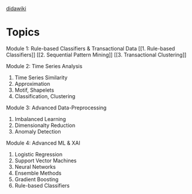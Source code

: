 
[didawiki](http://didawiki.di.unipi.it/doku.php/dm/start)

# Topics
Module 1: Rule-based Classifiers & Transactional Data
[[1. Rule-based Classifiers]]
[[2. Sequential Pattern Mining]]
[[3. Transactional Clustering]]

Module 2: Time Series Analysis
1. Time Series Similarity
2. Approximation
3. Motif, Shapelets
4. Classification, Clustering

Module 3: Advanced Data-Preprocessing
1. Imbalanced Learning
2. Dimensionalty Reduction
3. Anomaly Detection

Module 4: Advanced ML & XAI
1. Logistic Regression
2. Support Vector Machines
3. Neural Networks
4. Ensemble Methods
5. Gradient Boosting
6. Rule-based Classifiers








